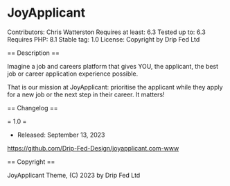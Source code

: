 # JoyApplicant

Contributors: Chris Watterston
Requires at least: 6.3
Tested up to: 6.3
Requires PHP: 8.1
Stable tag: 1.0
License: Copyright by Drip Fed Ltd

== Description ==

Imagine a job and careers platform that gives YOU, the applicant, the best job or career application experience possible.

That is our mission at JoyApplicant: prioritise the applicant while they apply for a new job or the next step in their career. It matters!

== Changelog ==

= 1.0 =

- Released: September 13, 2023

https://github.com/Drip-Fed-Design/joyapplicant.com-www

== Copyright ==

JoyApplicant Theme, (C) 2023 by Drip Fed Ltd
